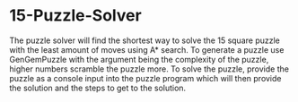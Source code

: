 # 15-Puzzle-Solver

The puzzle solver will find the shortest way to solve the 15 square puzzle with the least amount of moves using A* search.
To generate a puzzle use GenGemPuzzle with the argument being the complexity of the puzzle, higher numbers scramble the puzzle more.
To solve the puzzle, provide the puzzle as a console input into the puzzle program which will then provide the solution and the steps to get to the solution.
